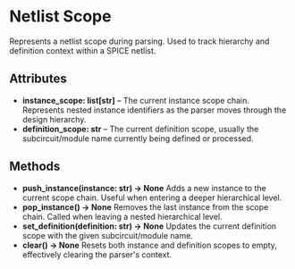 # Netlist Scope

Represents a netlist scope during parsing. Used to track hierarchy and definition context within a SPICE netlist.

## Attributes

- **instance_scope: list[str]** – The current instance scope chain. Represents nested instance identifiers as the parser moves through the design hierarchy.
- **definition_scope: str** – The current definition scope, usually the subcircuit/module name currently being defined or processed.

## Methods

- **push_instance(instance: str) → None** Adds a new instance to the current scope chain. Useful when entering a deeper hierarchical level.
- **pop_instance() → None** Removes the last instance from the scope chain. Called when leaving a nested hierarchical level.
- **set_definition(definition: str) → None** Updates the current definition scope with the given subcircuit/module name.
- **clear() → None** Resets both instance and definition scopes to empty, effectively clearing the parser's context.
